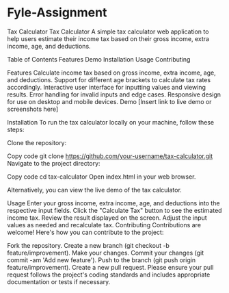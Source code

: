# Fyle-Assignment
Tax Calculator
Tax Calculator
A simple tax calculator web application to help users estimate their income tax based on their gross income, extra income, age, and deductions.

Table of Contents
Features
Demo
Installation
Usage
Contributing

Features
Calculate income tax based on gross income, extra income, age, and deductions.
Support for different age brackets to calculate tax rates accordingly.
Interactive user interface for inputting values and viewing results.
Error handling for invalid inputs and edge cases.
Responsive design for use on desktop and mobile devices.
Demo
[Insert link to live demo or screenshots here]

Installation
To run the tax calculator locally on your machine, follow these steps:

Clone the repository:

Copy code
git clone https://github.com/your-username/tax-calculator.git
Navigate to the project directory:

Copy code
cd tax-calculator
Open index.html in your web browser.

Alternatively, you can view the live demo of the tax calculator.

Usage
Enter your gross income, extra income, age, and deductions into the respective input fields.
Click the "Calculate Tax" button to see the estimated income tax.
Review the result displayed on the screen.
Adjust the input values as needed and recalculate tax.
Contributing
Contributions are welcome! Here's how you can contribute to the project:

Fork the repository.
Create a new branch (git checkout -b feature/improvement).
Make your changes.
Commit your changes (git commit -am 'Add new feature').
Push to the branch (git push origin feature/improvement).
Create a new pull request.
Please ensure your pull request follows the project's coding standards and includes appropriate documentation or tests if necessary.


